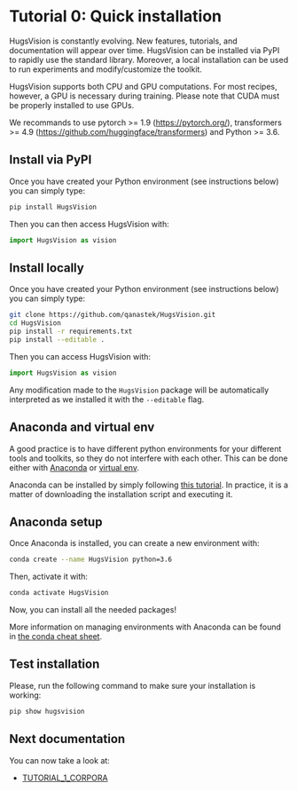 
# Tutorial 0: Quick installation

HugsVision is constantly evolving. New features, tutorials, and documentation will appear over time. HugsVision can be installed via PyPI to rapidly use the standard library. Moreover, a local installation can be used to run experiments and modify/customize the toolkit.

HugsVision supports both CPU and GPU computations. For most recipes, however, a GPU is necessary during training. Please note that CUDA must be properly installed to use GPUs.

We recommands to use pytorch >= 1.9 (https://pytorch.org/), transformers >= 4.9 (https://github.com/huggingface/transformers) and Python >= 3.6.

## Install via PyPI

Once you have created your Python environment (see instructions below) you can simply type:

```bash
pip install HugsVision
```

Then you can then access HugsVision with:

```python
import HugsVision as vision
```

## Install locally

Once you have created your Python environment (see instructions below) you can simply type:

```bash
git clone https://github.com/qanastek/HugsVision.git
cd HugsVision
pip install -r requirements.txt
pip install --editable .
```

Then you can access HugsVision with:

```python
import HugsVision as vision
```

Any modification made to the `HugsVision` package will be automatically interpreted as we installed it with the `--editable` flag.

## Anaconda and virtual env

A good practice is to have different python environments for your different tools
and toolkits, so they do not interfere with each other. This can be done either with
[Anaconda](https://en.wikipedia.org/wiki/Anaconda_(Python_distribution)) or [virtual env](https://docs.python.org/3.6/library/venv.html).

Anaconda can be installed by simply following [this tutorial](https://docs.anaconda.com/anaconda/install/linux/). In practice, it is a matter of downloading the installation script and executing it.

## Anaconda setup

Once Anaconda is installed, you can create a new environment with:

```bash
conda create --name HugsVision python=3.6
```

Then, activate it with:

```bash
conda activate HugsVision
```

Now, you can install all the needed packages!

More information on managing environments with Anaconda can be found in [the conda cheat sheet](https://docs.conda.io/projects/conda/en/4.6.0/_downloads/52a95608c49671267e40c689e0bc00ca/conda-cheatsheet.pdf).

## Test installation

Please, run the following command to make sure your installation is working:

```bash
pip show hugsvision
```

## Next documentation

You can now take a look at:
* [TUTORIAL_1_CORPORA](TUTORIAL_1_CORPORA.md)
